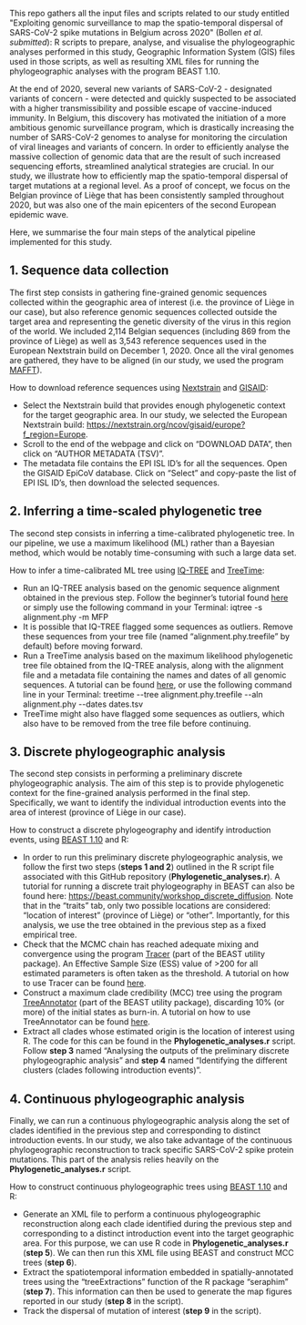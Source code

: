This repo gathers all the input files and scripts related to our study entitled "Exploiting genomic surveillance to map the spatio-temporal dispersal of SARS-CoV-2 spike mutations in Belgium across 2020" (Bollen *et al*. *submitted*): R scripts to prepare, analyse, and visualise the phylogeographic analyses performed in this study, Geographic Information System (GIS) files used in those scripts, as well as resulting XML files for running the phylogeographic analyses with the program BEAST 1.10.

At the end of 2020, several new variants of SARS-CoV-2 - designated variants of concern - were detected and quickly suspected to be associated with a higher transmissibility and possible escape of vaccine-induced immunity. In Belgium, this discovery has motivated the initiation of a more ambitious genomic surveillance program, which is drastically increasing the number of SARS-CoV-2 genomes to analyse for monitoring the circulation of viral lineages and variants of concern. In order to efficiently analyse the massive collection of genomic data that are the result of such increased sequencing efforts, streamlined analytical strategies are crucial. In our study, we illustrate how to efficiently map the spatio-temporal dispersal of target mutations at a regional level. As a proof of concept, we focus on the Belgian province of Liège that has been consistently sampled throughout 2020, but was also one of the main epicenters of the second European epidemic wave.

Here, we summarise the four main steps of the analytical pipeline implemented for this study.

## 1. Sequence data collection
The first step consists in gathering fine-grained genomic sequences collected within the geographic area of interest (i.e. the province of Liège in our case), but also reference genomic sequences collected outside the target area and representing the genetic diversity of the virus in this region of the world. We included 2,114 Belgian sequences (including 869 from the province of Liège) as well as 3,543 reference sequences used in the European Nextstrain build on December 1, 2020. Once all the viral genomes are gathered, they have to be aligned (in our study, we used the program [MAFFT](https://mafft.cbrc.jp/alignment/software/source.html)).

How to download reference sequences using [Nextstrain](https://nextstrain.org/) and [GISAID](https://www.gisaid.org/):
- Select the Nextstrain build that provides enough phylogenetic context for the target geographic area. In our study, we selected the European Nextstrain build: https://nextstrain.org/ncov/gisaid/europe?f_region=Europe.
- Scroll to the end of the webpage and click on “DOWNLOAD DATA”, then click on “AUTHOR METADATA (TSV)”.
- The metadata file contains the EPI ISL ID’s for all the sequences. Open the GISAID EpiCoV database. Click on “Select” and copy-paste the list of EPI ISL ID’s, then download the selected sequences.

## 2. Inferring a time-scaled phylogenetic tree
The second step consists in inferring a time-calibrated phylogenetic tree. In our pipeline, we use a maximum likelihood (ML) rather than a Bayesian method, which would be notably time-consuming with such a large data set.

How to infer a time-calibrated ML tree using [IQ-TREE](http://www.iqtree.org/) and [TreeTime](https://github.com/neherlab/treetime):
- Run an IQ-TREE analysis based on the genomic sequence alignment obtained in the previous step. Follow the beginner’s tutorial found [here](http://www.iqtree.org/doc/Tutorial) or simply use the following command in your Terminal: iqtree -s alignment.phy -m MFP
- It is possible that IQ-TREE flagged some sequences as outliers. Remove these sequences from your tree file (named “alignment.phy.treefile” by default) before moving forward.
- Run a TreeTime analysis based on the maximum likelihood phylogenetic tree file obtained from the IQ-TREE analysis, along with the alignment file and a metadata file containing the names and dates of all genomic sequences. A tutorial can be found [here](https://treetime.readthedocs.io/en/latest/tutorials.html), or use the following command line in your Terminal: treetime --tree alignment.phy.treefile --aln alignment.phy --dates dates.tsv
- TreeTime might also have flagged some sequences as outliers, which also have to be removed from the tree file before continuing. 

## 3. Discrete phylogeographic analysis
The second step consists in performing a preliminary discrete phylogeographic analysis. The aim of this step is to provide phylogenetic context for the fine-grained analysis performed in the final step. Specifically, we want to identify the individual introduction events into the area of interest (province of Liège in our case).

How to construct a discrete phylogeography and identify introduction events, using [BEAST 1.10](https://beast.community/) and R:
- In order to run this preliminary discrete phylogeographic analysis, we follow the first two steps (**steps 1 and 2**) outlined in the R script file associated with this GitHub repository (**Phylogenetic_analyses.r**). A tutorial for running a discrete trait phylogeography in BEAST can also be found here: https://beast.community/workshop_discrete_diffusion. Note that in the “traits” tab, only two possible locations are considered: “location of interest” (province of Liège) or “other”. Importantly, for this analysis, we use the tree obtained in the previous step as a fixed empirical tree.
- Check that the MCMC chain has reached adequate mixing and convergence using the program [Tracer](http://tree.bio.ed.ac.uk/software/tracer/) (part of the BEAST utility package). An Effective Sample Size (ESS) value of >200 for all estimated parameters is often taken as the threshold. A tutorial on how to use Tracer can be found [here]( https://beast.community/analysing_beast_output).
- Construct a maximum clade credibility (MCC) tree using the program [TreeAnnotator](https://beast.community/treeannotator) (part of the BEAST utility package), discarding 10% (or more) of the initial states as burn-in. A tutorial on how to use TreeAnnotator can be found [here](https://beast.community/treeannotator).
- Extract all clades whose estimated origin is the location of interest using R. The code for this can be found in the **Phylogenetic_analyses.r** script. Follow **step 3** named “Analysing the outputs of the preliminary discrete phylogeographic analysis” and **step 4** named “Identifying the different clusters (clades following introduction events)”.

## 4. Continuous phylogeographic analysis
Finally, we can run a continuous phylogeographic analysis along the set of clades identified in the previous step and corresponding to distinct introduction events. In our study, we also take advantage of the continuous phylogeographic reconstruction to track specific SARS-CoV-2 spike protein mutations. This part of the analysis relies heavily on the **Phylogenetic_analyses.r** script.

How to construct continuous phylogeographic trees using [BEAST 1.10](https://beast.community/) and R:
- Generate an XML file to perform a continuous phylogeographic reconstruction along each clade identified during the previous step and corresponding to a distinct introduction event into the target geographic area. For this purpose, we can use R code in **Phylogenetic_analyses.r** (**step 5**). We can then run this XML file using BEAST and construct MCC trees (**step 6**).
- Extract the spatiotemporal information embedded in spatially-annotated trees using the “treeExtractions” function of the R package “seraphim” (**step 7**). This information can then be used to generate the map figures reported in our study (**step 8** in the script).
- Track the dispersal of mutation of interest (**step 9** in the script).
